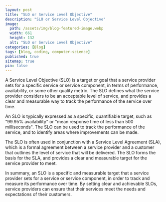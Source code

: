 ```yaml
---
layout: post
title: "SLO or Service Level Objective"
description: "SLO or Service Level Objective"
image:
  path: /assets/img/blog-featured-image.webp
  width: 661
  height: 132
  alt: "SLO or Service Level Objective"
categories: [Blog]
tags: [blog, coding, computer-science]
published: true
sitemap: true
pin: false
---
```



A Service Level Objective (SLO) is a target or goal that a service provider sets for a specific service or service component, in terms of performance, availability, or some other quality metric. The SLO defines what the service provider considers to be an acceptable level of service, and provides a clear and measurable way to track the performance of the service over time.

An SLO is typically expressed as a specific, quantifiable target, such as "99.95% availability" or "mean response time of less than 500 milliseconds". The SLO can be used to track the performance of the service, and to identify areas where improvements can be made.

The SLO is often used in conjunction with a Service Level Agreement (SLA), which is a formal agreement between a service provider and a customer that outlines the level of service that will be delivered. The SLO forms the basis for the SLA, and provides a clear and measurable target for the service provider to meet.

In summary, an SLO is a specific and measurable target that a service provider sets for a service or service component, in order to track and measure its performance over time. By setting clear and achievable SLOs, service providers can ensure that their services meet the needs and expectations of their customers.



